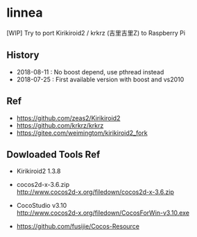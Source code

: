 # linnea
[WIP] Try to port Kirikiroid2 / krkrz (吉里吉里Z) to Raspberry Pi

## History  
* 2018-08-11 : No boost depend, use pthread instead  
* 2018-07-25 : First available version with boost and vs2010  

## Ref  
* https://github.com/zeas2/Kirikiroid2  
* https://github.com/krkrz/krkrz  
* https://gitee.com/weimingtom/kirikiroid2_fork  

## Dowloaded Tools Ref  
* Kirikiroid2 1.3.8  

* cocos2d-x-3.6.zip  
http://www.cocos2d-x.org/filedown/cocos2d-x-3.6.zip  

* CocoStudio v3.10  
http://www.cocos2d-x.org/filedown/CocosForWin-v3.10.exe  

* https://github.com/fusijie/Cocos-Resource  

